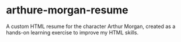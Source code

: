 # arthure-morgan-resume
A custom HTML resume for the character Arthur Morgan, created as a hands-on learning exercise to improve my HTML skills.
